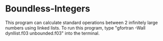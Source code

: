 # Boundless-Integers
This program can calculate standard operations between 2 infinitely large numbers using linked lists.
To run this program, type "gfortran -Wall dynllist.f03 unbounded.f03" into the terminal.
